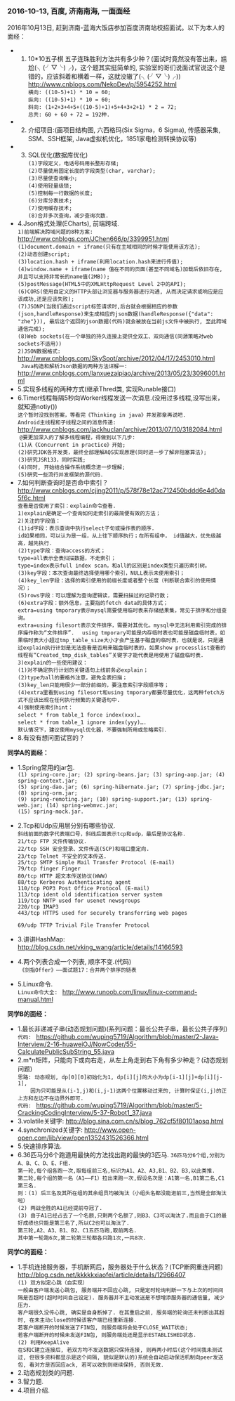 ### 2016-10-13, 百度, 济南南海, 一面面经 ###
 2016年10月13日, 赶到济南-蓝海大饭店参加百度济南站校招面试。以下为本人的面经：
* 1. 10*10五子棋 五子连珠胜利方法共有多少种？(面试时竟然没有答出来，尴尬(╮(╯▽╰)╭)，这个题其实挺简单的, 实验室的哥们说面试官说这个是错的，应该斜着和横着一样，这就没辙了(╮(╯▽╰)╭))   
 <http://www.cnblogs.com/NekoDev/p/5954252.html>    
 ` 横向: ((10-5)+1) * 10 = 60;  `   
 ` 纵向: ((10-5)+1) * 10 = 60;  `   
 ` 斜向: (1+2+3+4+5+((10-5)+1)+5+4+3+2+1) * 2 = 72;  `     
 ` 总共: 60 + 60 + 72 = 192种.  `
* 2. 介绍项目:(画项目结构图, 六西格玛(Six Sigma，6 Sigma), 传感器采集, SSM、SSH框架, Java虚拟机优化，1851家电检测转换协议等)
* 3. SQL优化(数据库优化)  
 ` (1)字段定义，电话号码用长整形存储; `    
 ` (2)尽量使用固定长度的字段类型(char, varchar);  `     
 ` (3)尽量使查询集小;  `     
 ` (4)使用轻量级锁; `     
 ` (5)控制每一行数据的长度; `   
 ` (6)分库分表技术; `   
 ` (7)使用缓存技术; `  
 ` (8)合并多次查询，减少查询次数. `
* 4.Json格式处理(ECharts), 前端跨域.   
 `1)前端解决跨域问题的8种方案: ` <http://www.cnblogs.com/JChen666/p/3399951.html>   
  `(1)document.domain + iframe(只有在主域相同的时候才能使用该方法); `   
  `(2)动态创建script; `   
  `(3)location.hash + iframe(利用location.hash来进行传值); `   
  `(4)window.name + iframe(name 值在不同的页面(甚至不同域名)加载后依旧存在, 并且可以支持非常长的name值(2MB)); `   
  `(5)postMessage(HTML5中的XMLHttpRequest Level 2中的API); `   
  `(6)CORS(使用自定义的HTTP头部让浏览器与服务器进行沟通, 从而决定请求或响应是应该成功,还是应该失败); `   
  `(7)JSONP(当我们通过script标签请求时,后台就会根据相应的参数(json,handleResponse)来生成相应的json数据(handleResponse({"data": "zhe"})), 最后这个返回的json数据(代码)就会被放在当前js文件中被执行, 至此跨域通信完成); `   
  `(8)Web sockets(在一个单独的持久连接上提供全双工、双向通信(同源策略对web sockets不适用)) `   
  `2)JSON数据格式: ` <http://www.cnblogs.com/SkySoot/archive/2012/04/17/2453010.html>  
  `  Java构造和解析Json数据的两种方法详解一: ` <http://www.cnblogs.com/lanxuezaipiao/archive/2013/05/23/3096001.html>  
* 5.实现多线程的两种方式(继承Thred类, 实现Runable接口)
* 6.Timer线程每隔5秒向Worker线程发送一次消息.(没用过多线程,没写出来，就知道notiy())   
  ` 这个暂时没找到答案，等看完《Thinking in java》并发那章再说吧. `  
  ` Android主线程和子线程之间的消息传递: ` <http://www.cnblogs.com/jackhuclan/archive/2013/07/10/3182084.html>  
  ` @要更加深入的了解多线程编程，得做到以下几步: `   
  `(1)从《Concurrent in practice》开始; `  
  `(2)研究JDK各并发类，最终全部理解AQS实现原理(同时进一步了解非阻塞算法);  `  
  `(3)研究JSR133，同时实践;  `   
  `(4)同时, 开始结合操作系统概念进一步理解;  `   
  `(5)研究一些流行并发框架的源代码. `
* 7.如何判断查询时是否命中索引？    
 <http://www.cnblogs.com/cjing2011/p/578f78e12ac712450bddd6e4d0da5f6c.html>   
 `查看是否使用了索引：explain命令查看.`   
  `1)explain是确定一个查询如何走索引的最简便有效的方法；`  
  `2)关注的字段值：`   
  `(1)id字段：表示查询中执行select子句或操作表的顺序. `     
  ` id如果相同，可以认为是一组，从上往下顺序执行；在所有组中， id值越大，优先级越高，越先执行.  `   
  `(2)type字段：查询access的方式；  `   
  `type=all表示全表扫描数据，不走索引； `    
  `type=index表示full index scan，和all的区别是index类型只遍历索引树。 `   
  `(3)key字段：本次查询最终选择使用哪个索引，NULL表示未使用索引；  `   
  `(4)key_len字段：选择的索引使用的前缀长度或者整个长度（判断联合索引的使用情况）；  `   
  `(5)rows字段：可以理解为查询逻辑读，需要扫描过的记录行数；  `   
  `(6)extra字段：额外信息，主要指的fetch data的具体方式；  `   
  `extra=using tmporary表示mysql需要使用临时表来存储结果集，常见于排序和分组查询。 `    
  `extra=using filesort表示文件排序，需要对其优化。mysql中无法利用索引完成的排序操作称为“文件排序”.  ` 
  `using tmporary可能是内存临时表也可能是磁盘临时表，如果临时表大小超过tmp_table_size大小才会产生基于磁盘的临时表，也就是说，只是通过explain执行计划是无法查看是否用来磁盘临时表的，如果show processlist查看的线程有“Created_tmp_disk_tables”关键字才能代表是用使用了磁盘临时表. `    
  `3)explain的一些使用建议： `    
  `(1)对不确定执行计划的关键语句上线前务必explain；  `    
  `(2)type为all的要格外注意，避免全表扫描；  `   
  `(3)key_len只能用很少一部分前缀的，要注意索引字段顺序等；  `    
  `(4)extra里看到using filesort和using tmporary都要尽量优化，这两种fetch方式不应该出现在任何执行频繁的关键语句中.  `   
  `4)强制使用索引hint： `   
  `select * from table_1 force index(xxx)…  `   
  `select * from table_1 ignore index(yyy)….  `  
  `默认情况下，建议使用mysql优化器，不要强制所用或忽略索引.   `
* 8.有没有想问面试官的？

<Strong>同学A的面经：</Strong>
* 1.Spring常用的jar包.   
  `(1) spring-core.jar; (2) spring-beans.jar; (3) spring-aop.jar; (4) spring-context.jar; `   
  `(5) spring-dao.jar; (6) spring-hibernate.jar; (7) spring-jdbc.jar; (8) spring-orm.jar; `   
  `(9) spring-remoting.jar; (10) spring-support.jar; (13) spring-web.jar; (14) spring-webmvc.jar;  `  
  `(15) spring-mock.jar. `
* 2.Tcp和Udp应用层分别有哪些协议.   
  ` 斜线前面的数字代表端口号，斜线后面表示tcp和udp，最后是协议名称. `   
  ` 21/tcp FTP 文件传输协议.   `   
  ` 22/tcp SSH 安全登录、文件传送(SCP)和端口重定向.  `    
  ` 23/tcp Telnet 不安全的文本传送.   `    
  ` 25/tcp SMTP Simple Mail Transfer Protocol (E-mail)  `   
  ` 79/tcp finger Finger `    
  ` 80/tcp HTTP 超文本传送协议(WWW) `    
  ` 88/tcp Kerberos Authenticating agent `   
  ` 110/tcp POP3 Post Office Protocol (E-mail) `      
  ` 113/tcp ident old identification server system  `  
  ` 119/tcp NNTP used for usenet newsgroups   `   
  ` 220/tcp IMAP3  `   
  ` 443/tcp HTTPS used for securely transferring web pages  `
  
  ` 69/udp TFTP Trivial File Transfer Protocol   `    
* 3.讲讲HashMap: <http://blog.csdn.net/vking_wang/article/details/14166593> 
* 4.两个列表合成一个列表, 顺序不变.(代码)   
  `《剑指Offer》——面试题17：合并两个排序的链表`
* 5.Linux命令.  
  `Linux命令大全: ` <http://www.runoob.com/linux/linux-command-manual.html> 

<Strong>同学B的面经：</Strong>
* 1.最长非递减子串(动态规划问题)(系列问题：最长公共子串，最长公共子序列)   
`代码: ` https://github.com/wuping5719/Algorithm/blob/master/2-Java-Interview/2-16-huaweiOJ/NowCoder/55-CalculatePublicSubString_55.java
* 2.m*n矩阵，只能向下或向右走，从左上角走到右下角有多少种走？(动态规划问题)   
 `思路: 动态规划, dp[0][0]初始化为1, dp[i][j]的大小为dp[i-1][j]+dp[i][j-1], `   
 `     因为只可能是从(i-1,j)和(i,j-1)这两个位置移动过来的, 计算时保证(i,j)的正上方和左边不在边界外即可. `   
 `代码: `  <https://github.com/wuping5719/Algorithm/blob/master/5-CrackingCodingInterview/5-37-Robot1_37.java> 
* 3.volatile关键字: <http://blog.sina.com.cn/s/blog_762cf5f80101aosq.html> 
* 4.synchronized关键字: <http://www.open-open.com/lib/view/open1352431526366.html> 
* 5.快速排序算法.
* 6.36匹马分6个跑道用最快的方法找出跑的最快的3匹马.
  `36匹马分6个组,分别为A、B、C、D、E、F组. `  
  `第一轮,每个组各跑一次,取每组前三名,标识为A1、A2、A3,B1、B2、B3,以此类推. `   
  `第二轮,每个组的第一名（A1——F1）拉出来跑一次,假设名次是：A1第一名,B1第二名,C1第三名. `  
  `则：(1) 后三名及其所在组的其余组员均被淘汰（小组头名都没能进前三,当然是全部淘汰啦） `     
    ` (2) 两战全胜的A1已经提前夺冠了. `     
    ` (3) 由于A1已经占去了一个名额,只剩两个名额了,则B3、C3可以淘汰了.而且由于C1的最好成绩也只能是第三名了,所以C2也可以淘汰了. `   
  `第三轮,A2、A3、B1、B2、C1五匹马跑,取前两名. `   
  `其中第一轮跑6次,第二轮第三轮都各只跑1次,一共8次. `
  
<Strong>同学C的面经：</Strong>
* 1.手机连接服务器，手机断网后，服务器处于什么状态？(TCP断网重连问题)  <http://blog.csdn.net/kkkkkxiaofei/article/details/12966407>    
 `(1) 双方拟定心跳（自实现）`    
  `一般由客户端发送心跳包, 服务端并不回应心跳, 只是定时轮询判断一下与上次的时间间隔是否超时(超时时间自己设定). 服务器并不主动发送是不想增添服务器的通信量, 减少压力. `     
  `客户端很久没传心跳, 确实是自身断掉了. 在其重启之前, 服务端的轮询还未判断出其超时, 在未主动close的时候该客户端已经重新连接.  `   
  `若客户端断开的时候发送了FIN包, 则服务端将会处于CLOSE_WAIT状态; `     
  `若客户端断开的时候未发送FIN包, 则服务端处还是显示ESTABLISHED状态.  `       
 `(2) 利用KeepAlive  `     
  `在S和C建立连接后, 若双方均不发送数据只保持连接, 则再两小时后(这个时间我未测试过, 但很多资料都显示是这个间隔, 貌似是默认的)系统会自动启动保活机制向peer发送包, 看对方是否回应ack, 若可以收到则继续保持, 否则无效. `
* 2.动态规划类的问题.
* 3.智力题.  
* 4.项目介绍.
